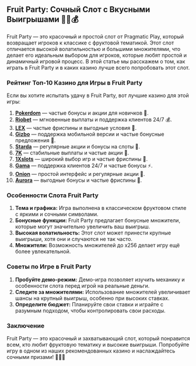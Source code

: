 ## Fruit Party: Сочный Слот с Вкусными Выигрышами 🍒🍊💰

Fruit Party — это красочный и простой слот от Pragmatic Play, который возвращает игроков к классике с фруктовой тематикой. Этот слот отличается высокой волатильностью и большими множителями, что делает его идеальным выбором для игроков, которые любят простой и динамичный игровой процесс. В этой статье мы расскажем о том, как играть в Fruit Party и в каких казино лучше всего попробовать этот слот.

### Рейтинг Топ-10 Казино для Игры в Fruit Party

Если вы хотите испытать удачу в Fruit Party, вот лучшие казино для этой игры:

1. **[Pokerdom](https://brandplay.link/4k77v2yx)** — частые бонусы и акции для новичков 🎲.
2. **[Riobet](https://brandplay.link/7xBLTPyj)** — мгновенные выплаты и поддержка клиентов 24/7 💰.
3. **[LEX](https://brandplay.link/zW4hdDFV)** — частые фриспины и выгодные условия 🎉.
4. **[Gizbo](https://brandplay.link/bprXw4YV)** — поддержка мобильной версии и частые бонусные предложения 🎁.
5. **[Starda](https://brandplay.link/fB7xwRFL)** — регулярные акции и бонусы на слоты 🎈.
6. **[7K](https://brandplay.link/BvQyFShp)** — стабильные выплаты и частые акции 🎯.
7. **[1Xslots](https://brandplay.link/hSB1khtr)** — широкий выбор игр и частые фриспины 🌟.
8. **[Gama](https://brandplay.link/j6NMKsDz)** — поддержка клиентов 24/7 и частые бонусы ⚡.
9. **[Onion](https://brandplay.link/zBGRVpQ9)** — простой интерфейс и регулярные акции 🎰.
10. **[Aurora](https://10trafic-stat2.com/click/668546556bcc6313411604bd/6766/13032/subaccount)** — выгодные бонусы и частые фриспины 💎.

### Особенности Слота Fruit Party

1. **Тема и графика:** Игра выполнена в классическом фруктовом стиле с яркими и сочными символами.
2. **Бонусные функции:** Fruit Party предлагает бонусные множители, которые могут значительно увеличить ваш выигрыш.
3. **Высокая волатильность:** Этот слот может принести крупные выигрыши, хотя они и случаются не так часто.
4. **Множители:** Возможность множителей до x256 делает игру ещё более увлекательной.

### Советы по Игре в Fruit Party

1. **Пробуйте демо-режим:** Демо-игра позволяет изучить механику и особенности слота перед игрой на реальные деньги.
2. **Следите за множителями:** Использование множителей увеличивает шансы на крупный выигрыш, особенно при высоких ставках.
3. **Определите бюджет:** Планируйте свои ставки и играйте с разумным подходом, чтобы контролировать свои расходы.

### Заключение

Fruit Party — это красочный и захватывающий слот, который понравится всем, кто любит фруктовую тематику и высокие выигрыши. Попробуйте игру в одном из наших рекомендованных казино и наслаждайтесь сочными призами! 🎉🍒💸
